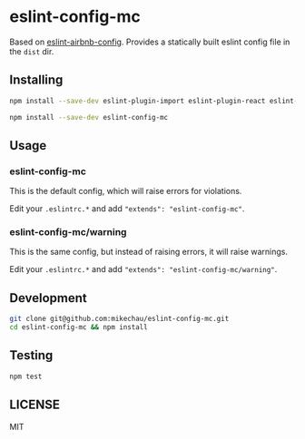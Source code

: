 # eslint-config-mc

Based on [eslint-airbnb-config](https://github.com/airbnb/javascript/tree/master/packages/eslint-config-airbnb). Provides a statically built eslint config file in the `dist` dir.

## Installing

```bash
npm install --save-dev eslint-plugin-import eslint-plugin-react eslint-plugin-jsx-a11y eslint

npm install --save-dev eslint-config-mc
```

## Usage

### eslint-config-mc

This is the default config, which will raise errors for violations.

Edit your `.eslintrc.*` and add `"extends": "eslint-config-mc"`.

### eslint-config-mc/warning

This is the same config, but instead of raising errors, it will raise warnings.

Edit your `.eslintrc.*` and add `"extends": "eslint-config-mc/warning"`.

## Development

```bash
git clone git@github.com:mikechau/eslint-config-mc.git
cd eslint-config-mc && npm install
```

## Testing

```bash
npm test
```

## LICENSE

MIT
